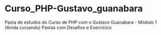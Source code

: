 # Curso_PHP-Gustavo_guanabara
Pasta de estudos do Curso de PHP com o Gustavo Guanabara - Módulo 1 (Ainda cursando)
Pastas com Desafios e Exercícico
